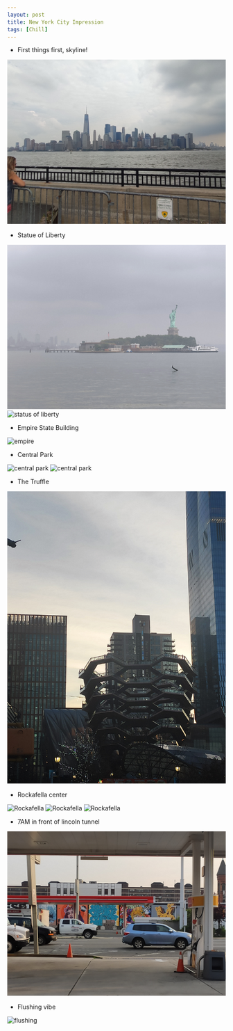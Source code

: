 ```yaml
---
layout: post
title: New York City Impression
tags: [Chill]
---
```


- First things first, skyline!

<img src="/images/2019-08-11/img1.jpg" alt="skyline" />

- Statue of Liberty

<img src="/images/2019-08-11/img2.jpg" alt="status of liberty" />

<img src="/images/2019-08-11/img3.jpg" alt="status of liberty" />

- Empire State Building

<img src="/images/2019-08-11/img4.jpg" alt="empire" />

- Central Park

<img src="/images/2019-08-11/img5.jpg" alt="central park" />

<img src="/images/2019-08-11/img6.jpg" alt="central park" />

- The Truffle

<img src="/images/2019-08-11/img7.jpg" alt="truffle" />

- Rockafella center

<img src="/images/2019-08-11/img8.jpg" alt="Rockafella" />

<img src="/images/2019-08-11/img11.jpg" alt="Rockafella" />

<img src="/images/2019-08-11/img12.jpg" alt="Rockafella" />

- 7AM in front of lincoln tunnel

<img src="/images/2019-08-11/img9.jpg" alt="morning" />

- Flushing vibe

<img src="/images/2019-08-11/img10.jpg" alt="flushing" />